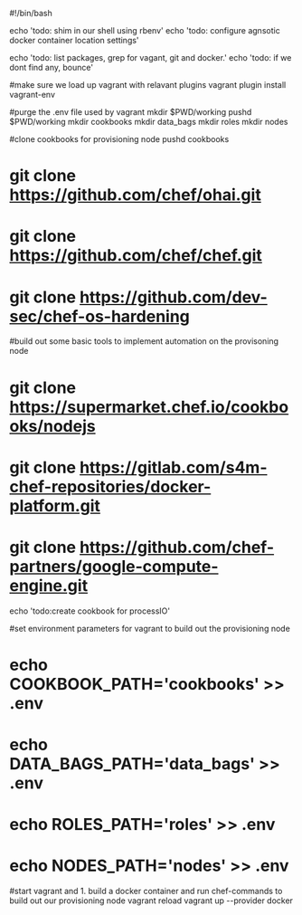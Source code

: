 #!/bin/bash

echo 'todo: shim in our shell using rbenv'
echo 'todo: configure agnsotic docker container location settings'

echo 'todo: list packages, grep for vagant, git and docker.'
echo 'todo: if we dont find any, bounce'

#make sure we load up vagrant with relavant plugins
vagrant plugin install vagrant-env

#purge the .env file used by vagrant
mkdir $PWD/working
pushd $PWD/working
mkdir cookbooks
mkdir data_bags
mkdir roles
mkdir nodes

#clone cookbooks for provisioning node
pushd cookbooks
# git clone https://github.com/chef/ohai.git
# git clone https://github.com/chef/chef.git
# git clone https://github.com/dev-sec/chef-os-hardening


#build out some basic tools to implement automation on the provisoning node
# git clone https://supermarket.chef.io/cookbooks/nodejs
# git clone https://gitlab.com/s4m-chef-repositories/docker-platform.git
# git clone https://github.com/chef-partners/google-compute-engine.git

echo 'todo:create cookbook for processIO'




#set environment parameters for vagrant to build out the provisioning node
# echo COOKBOOK_PATH='cookbooks' >> .env
# echo DATA_BAGS_PATH='data_bags' >> .env
# echo ROLES_PATH='roles' >> .env
# echo NODES_PATH='nodes' >> .env
#start vagrant and 1. build a docker container and run chef-commands to build out our provisioning node
vagrant reload
vagrant up --provider docker

